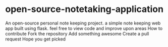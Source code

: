 # open-source-notetaking-application
An open-source personal note keeping project.
a simple note keeping web app built using flask.
feel free to view code and improve upon areas 
How to contribute
Fork the repository
Add something awesome
Create a pull request
Hope you get picked
